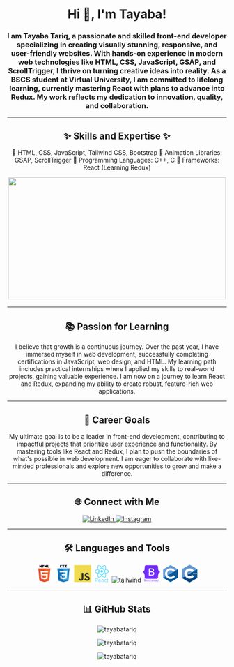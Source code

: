 <h1 align="center">Hi 👋, I'm Tayaba!</h1>
<h3 align="center">
I am Tayaba Tariq, a passionate and skilled front-end developer specializing in creating visually stunning, responsive, and user-friendly websites. With hands-on experience in modern web technologies like HTML, CSS, JavaScript, GSAP, and ScrollTrigger, I thrive on turning creative ideas into reality. As a BSCS student at Virtual University, I am committed to lifelong learning, currently mastering React with plans to advance into Redux. My work reflects my dedication to innovation, quality, and collaboration.
</h3>



---

<h2 align="center">✨ Skills and Expertise ✨</h2>
<p align="center">
🔹 HTML, CSS, JavaScript, Tailwind CSS, Bootstrap  
🔹 Animation Libraries: GSAP, ScrollTrigger  
🔹 Programming Languages: C++, C  
🔹 Frameworks: React (Learning Redux)
</p>

<p align="center">
  <img src="https://media.giphy.com/media/qgQUggAC3Pfv687qPC/giphy.gif" width="500" height="280" />
</p>

---

<h2 align="center">📚 Passion for Learning</h2>
<p align="center">
I believe that growth is a continuous journey. Over the past year, I have immersed myself in web development, successfully completing certifications in JavaScript, web design, and HTML. My learning path includes practical internships where I applied my skills to real-world projects, gaining valuable experience. I am now on a journey to learn React and Redux, expanding my ability to create robust, feature-rich web applications.
</p>

---

<h2 align="center">🎯 Career Goals</h2>
<p align="center">
My ultimate goal is to be a leader in front-end development, contributing to impactful projects that prioritize user experience and functionality. By mastering tools like React and Redux, I plan to push the boundaries of what's possible in web development. I am eager to collaborate with like-minded professionals and explore new opportunities to grow and make a difference.
</p>

---

<h2 align="center">🌐 Connect with Me</h2>
<p align="center">
<a href="https://linkedin.com/in/tayabatariq" target="blank">
  <img src="https://img.shields.io/badge/LinkedIn-blue?style=for-the-badge&logo=linkedin" alt="LinkedIn">
</a>
<a href="https://instagram.com/tayabatariq/insta" target="blank">
  <img src="https://img.shields.io/badge/Instagram-pink?style=for-the-badge&logo=instagram" alt="Instagram">
</a>
</p>

---

<h2 align="center">🛠️ Languages and Tools</h2>
<p align="center">
  <img src="https://raw.githubusercontent.com/devicons/devicon/master/icons/html5/html5-original-wordmark.svg" alt="html5" width="40" height="40"/> 
  <img src="https://raw.githubusercontent.com/devicons/devicon/master/icons/css3/css3-original-wordmark.svg" alt="css3" width="40" height="40"/> 
  <img src="https://raw.githubusercontent.com/devicons/devicon/master/icons/javascript/javascript-original.svg" alt="javascript" width="40" height="40"/> 
  <img src="https://raw.githubusercontent.com/devicons/devicon/master/icons/react/react-original-wordmark.svg" alt="react" width="40" height="40"/> 
  <img src="https://www.vectorlogo.zone/logos/tailwindcss/tailwindcss-icon.svg" alt="tailwind" width="40" height="40"/> 
  <img src="https://raw.githubusercontent.com/devicons/devicon/master/icons/bootstrap/bootstrap-plain-wordmark.svg" alt="bootstrap" width="40" height="40"/> 
  <img src="https://raw.githubusercontent.com/devicons/devicon/master/icons/c/c-original.svg" alt="c" width="40" height="40"/> 
  <img src="https://raw.githubusercontent.com/devicons/devicon/master/icons/cplusplus/cplusplus-original.svg" alt="cplusplus" width="40" height="40"/> 
</p>

---

<h2 align="center">📊 GitHub Stats</h2>
<p align="center">
  <img src="https://github-readme-stats.vercel.app/api/top-langs?username=tayabatariq&show_icons=true&locale=en&layout=compact" alt="tayabatariq" />
</p>

<p align="center">
  <img src="https://github-readme-stats.vercel.app/api?username=tayabatariq&show_icons=true&locale=en" alt="tayabatariq" />
</p>

<p align="center">
  <img src="https://github-readme-streak-stats.herokuapp.com/?user=tayabatariq&" alt="tayabatariq" />
</p>
